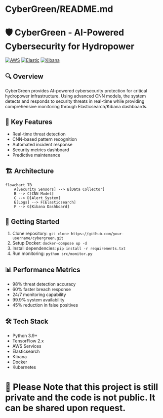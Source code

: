 
# CyberGreen/README.md
# 🛡️ CyberGreen - AI-Powered Cybersecurity for Hydropower

[![AWS](https://img.shields.io/badge/AWS-%23FF9900.svg?style=flat&logo=amazon-aws&logoColor=white)](https://aws.amazon.com/)
[![Elastic](https://img.shields.io/badge/-ElasticSearch-005571?style=flat&logo=elasticsearch)](https://www.elastic.co/)
[![Kibana](https://img.shields.io/badge/Kibana-005571?style=flat&logo=kibana&logoColor=white)](https://www.elastic.co/kibana)

## 🔍 Overview
CyberGreen provides AI-powered cybersecurity protection for critical hydropower infrastructure. Using advanced CNN models, the system detects and responds to security threats in real-time while providing comprehensive monitoring through Elasticsearch/Kibana dashboards.

## 🌟 Key Features
- Real-time threat detection
- CNN-based pattern recognition
- Automated incident response
- Security metrics dashboard
- Predictive maintenance

## 🏗️ Architecture
```mermaid
flowchart TB
    A[Security Sensors] --> B[Data Collector]
    B --> C[CNN Model]
    C --> D[Alert System]
    E[Logs] --> F[Elasticsearch]
    F --> G[Kibana Dashboard]
```

## 🚀 Getting Started
1. Clone repository: `git clone https://github.com/your-username/cybergreen.git`
2. Setup Docker: `docker-compose up -d`
3. Install dependencies: `pip install -r requirements.txt`
4. Run monitoring: `python src/monitor.py`

## 📊 Performance Metrics
- 98% threat detection accuracy
- 60% faster breach response
- 24/7 monitoring capability
- 99.9% system availability
- 45% reduction in false positives

## 🛠️ Tech Stack
- Python 3.9+
- TensorFlow 2.x
- AWS Services
- Elasticsearch
- Kibana
- Docker
- Kubernetes

# 🌿 Please Note that this project is still private and the code is not public. It can be shared upon request.
